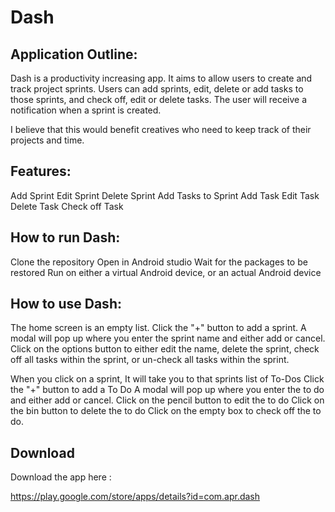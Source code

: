 # Dash

## Application Outline:
Dash is a productivity increasing app. It aims to allow users to create and track project sprints.
Users can add sprints, edit, delete or add tasks to those sprints, and check off, edit or delete tasks. The user will receive a notification when a sprint is created.

I believe that this would benefit creatives who need to keep track of their projects and time.

## Features:
Add Sprint
Edit Sprint
Delete Sprint
Add Tasks to Sprint
Add Task
Edit Task
Delete Task
Check off Task

## How to run Dash:
Clone the repository
Open in Android studio
Wait for the packages to be restored
Run on either a virtual Android device, or an actual Android device

## How to use Dash:
The home screen is an empty list.
Click the "+" button to add a sprint.
A modal will pop up where you enter the sprint name and either add or cancel.
Click on the options button to either edit the name, delete the sprint, check off all tasks within the sprint, or un-check all tasks within the sprint.

When you click on a sprint, It will take you to that sprints list of To-Dos
Click the "+" button to add a To Do
A modal will pop up where you enter the to do and either add or cancel.
Click on the pencil button to edit the to do
Click on the bin button to delete the to do
Click on the empty box to check off the to do.


## Download
Download the app here :

https://play.google.com/store/apps/details?id=com.apr.dash 

